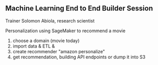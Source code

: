 ## Machine Learning End to End Builder Session
Trainer Solomon Abiola, research scientist 

Personalization using SageMaker to recommend a movie

1. choose a domain (movie today)
2. import data & ETL & 
3. create recommender "amazon personalize"
4. get recommendation, building API endpoints or dump it into S3